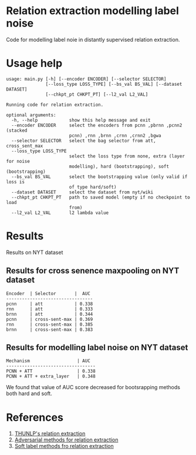 # Relation extraction modelling label noise
Code for modelling label noie in distantly supervised relation extraction.

# Usage help

```
usage: main.py [-h] [--encoder ENCODER] [--selector SELECTOR]
               [--loss_type LOSS_TYPE] [--bs_val BS_VAL] [--dataset DATASET]
               [--chkpt_pt CHKPT_PT] [--l2_val L2_VAL]

Running code for relation extraction.

optional arguments:
  -h, --help            show this help message and exit
  --encoder ENCODER     select the encoders from pcnn ,pbrnn ,pcnn2 (stacked
                        pcnn) ,rnn ,brnn ,crnn ,crnn2 ,bgwa
  --selector SELECTOR   select the bag selector from att, cross_sent_max
  --loss_type LOSS_TYPE
                        select the loss type from none, extra (layer for noise
                        modelling), hard (bootstrapping), soft (bootstrapping)
  --bs_val BS_VAL       select the bootstrapping value (only valid if loss is
                        of type hard/soft)
  --dataset DATASET     select the dataset from nyt/wiki
  --chkpt_pt CHKPT_PT   path to saved model (empty if no checkpoint to load
                        from)
  --l2_val L2_VAL       l2 lambda value
```
# Results

Results on NYT dataset

## Results for cross senence maxpooling on NYT dataset

```
Encoder  | Selector       |  AUC
---------------------------------
pcnn     | att            | 0.338
rnn      | att            | 0.333
brnn     | att            | 0.344
pcnn     | cross-sent-max | 0.369
rnn      | cross-sent-max | 0.385
brnn     | cross-sent-max | 0.383
```

## Results for modelling label noise on NYT dataset

```
Mechanism                  | AUC
----------------------------------
PCNN + ATT                 | 0.338
PCNN + ATT + extra_layer   | 0.348
```

We found that value of AUC score decreased for bootsrapping methods both hard and soft.


# References 
1. [THUNLP's relation extraction](https://github.com/thunlp/OpenNRE)
2. [Adversarial methods for relation extraction](https://github.com/jxwuyi/AtNRE)
3. [Soft label methods fro relation extraction](https://github.com/tyliupku/soft-label-RE)



